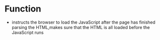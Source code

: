 # Function
- instructs the browser to load the JavaScript after the page has finished parsing the HTML,makes sure that the HTML is all loaded before the JavaScript runs